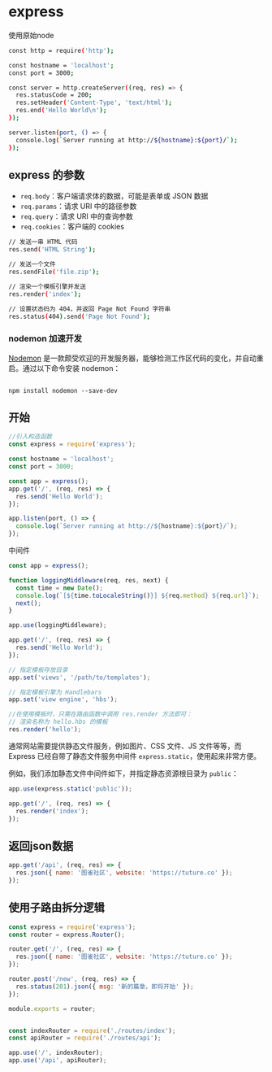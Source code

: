 # express

使用原始node

```bash
const http = require('http');

const hostname = 'localhost';
const port = 3000;

const server = http.createServer((req, res) => {
  res.statusCode = 200;
  res.setHeader('Content-Type', 'text/html');
  res.end('Hello World\n');
});

server.listen(port, () => {
  console.log(`Server running at http://${hostname}:${port}/`);
});

```

## express 的参数

- `req.body`：客户端请求体的数据，可能是表单或 JSON 数据
- `req.params`：请求 URI 中的路径参数
- `req.query`：请求 URI 中的查询参数
- `req.cookies`：客户端的 cookies

```bash
// 发送一串 HTML 代码
res.send('HTML String');

// 发送一个文件
res.sendFile('file.zip');

// 渲染一个模板引擎并发送
res.render('index');

// 设置状态码为 404，并返回 Page Not Found 字符串
res.status(404).send('Page Not Found');
```

### nodemon 加速开发

[Nodemon](https://link.juejin.cn/?target=https%3A%2F%2Fwww.npmjs.com%2Fpackage%2Fnodemon) 是一款颇受欢迎的开发服务器，能够检测工作区代码的变化，并自动重启。通过以下命令安装 nodemon：

```

npm install nodemon --save-dev
```

## 开始

```jsx
//引入构造函数
const express = require('express');

const hostname = 'localhost';
const port = 3000;

const app = express();
app.get('/', (req, res) => {
  res.send('Hello World');
});

app.listen(port, () => {
  console.log(`Server running at http://${hostname}:${port}/`);
});

```

中间件

```jsx
const app = express();

function loggingMiddleware(req, res, next) {
  const time = new Date();
  console.log(`[${time.toLocaleString()}] ${req.method} ${req.url}`);
  next();
}

app.use(loggingMiddleware);

app.get('/', (req, res) => {
  res.send('Hello World');
});

```

```jsx
// 指定模板存放目录
app.set('views', '/path/to/templates');

// 指定模板引擎为 Handlebars
app.set('view engine', 'hbs');

//在使用模板时，只需在路由函数中调用 res.render 方法即可：
// 渲染名称为 hello.hbs 的模板
res.render('hello');
```

通常网站需要提供静态文件服务，例如图片、CSS 文件、JS 文件等等，而 Express 已经自带了静态文件服务中间件 `express.static`，使用起来非常方便。

例如，我们添加静态文件中间件如下，并指定静态资源根目录为 `public`：

```jsx
app.use(express.static('public'));

app.get('/', (req, res) => {
  res.render('index');
});
```

## 返回json数据

```jsx
app.get('/api', (req, res) => {
  res.json({ name: '图雀社区', website: 'https://tuture.co' });
});
```

## **使用子路由拆分逻辑**

```jsx
const express = require('express');
const router = express.Router();

router.get('/', (req, res) => {
  res.json({ name: '图雀社区', website: 'https://tuture.co' });
});

router.post('/new', (req, res) => {
  res.status(201).json({ msg: '新的篇章，即将开始' });
});

module.exports = router;

```

```jsx

const indexRouter = require('./routes/index');
const apiRouter = require('./routes/api');

app.use('/', indexRouter);
app.use('/api', apiRouter);
```